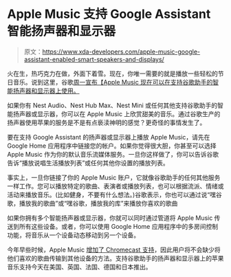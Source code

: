 # Apple Music 支持 Google Assistant 智能扬声器和显示器

> 原文：<https://www.xda-developers.com/apple-music-google-assistant-enabled-smart-speakers-and-displays/>

火在生，热巧克力在做，外面下着雪。现在，你唯一需要的就是播放一些轻松的节日音乐。说到这里，谷歌[周一宣布【Apple Music 现在可以在支持谷歌助手的智能扬声器和显示器上使用。](https://blog.google/products/google-nest/never-miss-beat-apple-music-now-available-new-nest-audio/)

如果你有 Nest Audio、Nest Hub Max、Nest Mini 或任何其他支持谷歌助手的智能扬声器或显示器，你可以在 Apple Music 上欣赏甜美的音乐。通过谷歌生产的扬声器使用苹果的服务是不是有点亵渎神明的感觉？更奇怪的事情发生了。

要在支持 Google Assistant 的扬声器或显示器上播放 Apple Music，请先在 Google Home 应用程序中链接您的帐户。如果你觉得很大胆，你甚至可以选择 Apple Music 作为你的默认音乐流媒体服务。一旦你这样做了，你可以告诉谷歌告诉“播放说唱生活播放列表”或任何其他你设置的播放列表。

事实上，一旦你链接了你的 Apple Music 账户，它就像谷歌助手的任何其他服务一样工作。您可以播放特定的歌曲、表演者或播放列表，也可以根据流派、情绪或活动来播放音乐。(比如健身，不要有什么想法。)谷歌表示，你也可以通过说“嘿谷歌，播放我的歌曲”或“嘿谷歌，播放我的库”来播放你喜欢的歌曲

如果你拥有多个智能扬声器或显示器，你就可以同时通过管道将 Apple Music 传送到所有这些设备。或者，你可以使用 Google Home 应用程序中的多房间控制功能，将音乐从一个设备动态移动到另一个设备。

今年早些时候，Apple Music [增加了 Chromecast 支持](https://www.xda-developers.com/apple-music-android-dark-mode-live-lyrics-chromecast-support/)，因此用户将不会缺少将他们喜欢的歌曲传输到其他设备的方法。支持谷歌助手的扬声器和显示器上的苹果音乐支持今天在美国、英国、法国、德国和日本推出。